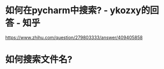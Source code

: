 # 如何在pycharm中搜索? - ykozxy的回答 - 知乎 
https://www.zhihu.com/question/279803333/answer/409405858  

# 如何搜索文件名?  
